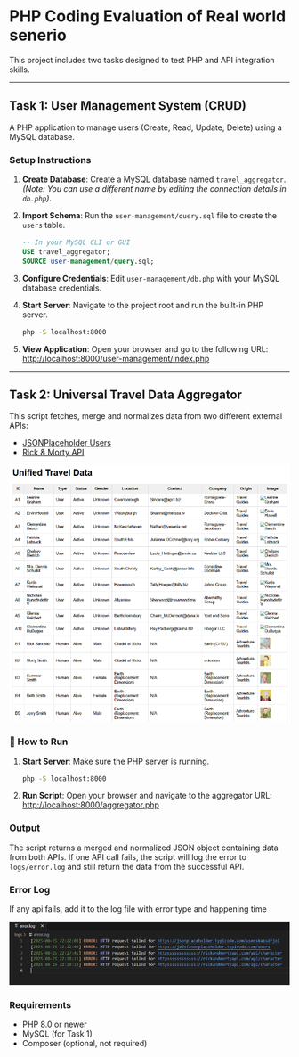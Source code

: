 # PHP Coding Evaluation of Real world senerio

This project includes two tasks designed to test PHP and API integration skills.

---

## Task 1: User Management System (CRUD)

A PHP application to manage users (Create, Read, Update, Delete) using a MySQL database.

###  Setup Instructions

1.  **Create Database**: Create a MySQL database named `travel_aggregator`.
    *(Note: You can use a different name by editing the connection details in `db.php`)*.

2.  **Import Schema**: Run the `user-management/query.sql` file to create the `users` table.
    ```sql
    -- In your MySQL CLI or GUI
    USE travel_aggregator;
    SOURCE user-management/query.sql;
    ```

3.  **Configure Credentials**: Edit `user-management/db.php` with your MySQL database credentials.

4.  **Start Server**: Navigate to the project root and run the built-in PHP server.
    ```bash
    php -S localhost:8000
    ```

5.  **View Application**: Open your browser and go to the following URL:
    [http://localhost:8000/user-management/index.php](http://localhost:8000/user-management/index.php)

---

## Task 2: Universal Travel Data Aggregator

This script fetches, merge and normalizes data from two different external APIs:
* [JSONPlaceholder Users](https://jsonplaceholder.typicode.com/users)
* [Rick & Morty API](https://rickandmortyapi.com/api/character)

![Sample VIew](/TravelData.png)

### 🔧 How to Run

1.  **Start Server**: Make sure the PHP server is running.
    ```bash
    php -S localhost:8000
    ```

2.  **Run Script**: Open your browser and navigate to the aggregator URL:
    [http://localhost:8000/aggregator.php](http://localhost:8000/aggregator.php)

### Output

The script returns a merged and normalized JSON object containing data from both APIs. If one API call fails, the script will log the error to `logs/error.log` and still return the data from the successful API.

### Error Log
If any api fails, add it to the log file with error type and happening time

![Error-log](/error-log.png)


### Requirements

* PHP 8.0 or newer
* MySQL (for Task 1)
* Composer (optional, not required)

